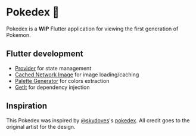 # Pokedex 👾

Pokedex is a **WIP** Flutter application for viewing the first generation of Pokemon.

## Flutter development
* [Provider](https://github.com/rrousselGit/provider) for state management
* [Cached Network Image](https://github.com/Baseflow/flutter_cached_network_image) for image loading/caching
* [Palette Generator](https://github.com/flutter/packages) for colors extraction
* [GetIt](https://github.com/fluttercommunity/get_it) for dependency injection

## Inspiration

This Pokedex was inspired by [@skydoves](https://github.com/skydoves)'s [pokedex](https://github.com/skydoves/Pokedex).
All credit goes to the original artist for the design.



